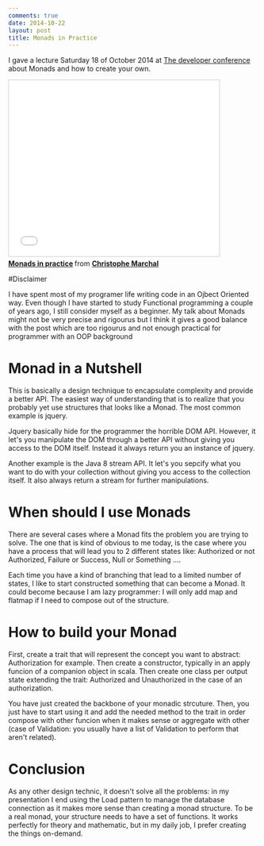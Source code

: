 ```yaml
---
comments: true
date: 2014-10-22
layout: post
title: Monads in Practice
---
```


I gave a lecture Saturday 18 of October 2014 at [The developer conference](http://thedevelopersconference.com.br/) about Monads and how to create your own. 

<iframe src="//www.slideshare.net/slideshow/embed_code/40441891" width="425" height="355" frameborder="0" marginwidth="0" marginheight="0" scrolling="no" style="border:1px solid #CCC; border-width:1px; margin-bottom:5px; max-width: 100%;" allowfullscreen> </iframe> <div style="margin-bottom:5px"> <strong> <a href="//www.slideshare.net/toff63/monads-in-practice" title="Monads in practice" target="_blank">Monads in practice</a> </strong> from <strong><a href="//www.slideshare.net/toff63" target="_blank">Christophe Marchal</a></strong> </div>

#Disclaimer

I have spent most of my programer life writing code in an Ojbect Oriented way. Even though I have started to study Functional programming a couple of years ago, I still consider myself as a beginner. My talk about Monads might not be very precise and rigourus but I think it gives a good balance with the post which are too rigourus and not enough practical for programmer with an OOP background

# Monad in a Nutshell

This is basically a design technique to encapsulate complexity and provide a better API. The easiest way of understanding that is to realize that you probably yet use structures that looks like a Monad. The most common example is jquery.

Jquery basically hide for the programmer the horrible DOM API. However, it let's you manipulate the DOM through a better API without giving you access to the DOM itself. Instead it always return you an instance of jquery. 

Another example is the Java 8 stream API. It let's you sepcify what you want to do with your collection without giving you access to the collection itself. It also always return a stream for further manipulations.

# When should I use Monads

There are several cases where a Monad fits the problem you are trying to solve. The one that is kind of obvious to me today, is the case where you have a process that will lead you to 2 different states like: Authorized or not Authorized, Failure or Success, Null or Something ....

Each time you have a kind of branching that lead to a limited number of states, I like to start constructed something that can become a Monad. It could become because I am lazy programmer: I will only add map and flatmap if I need to compose out of the structure.


# How to build your Monad

First, create a trait that will represent the concept you want to abstract: Authorization for example. Then create a constructor, typically in an apply funcion of a companion object in scala. Then create one class per output state extending the trait: Authorized and Unauthorized in the case of an authorization.

You have just created the backbone of your monadic strcuture. Then, you just have to start using it and add the needed method to the trait in order compose with other funcion when it makes sense or aggregate with other (case of Validation: you usually have a list of Validation to perform that aren't related).

# Conclusion

As any other design technic, it doesn't solve all the problems: in my presentation I end using the Load pattern to manage the database connection as it makes more sense than creating a monad structure. To be a real monad, your structure needs to have a set of functions. It works perfectly for theory and mathematic, but in my daily job, I prefer creating the things on-demand.
